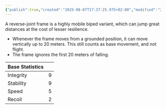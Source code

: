 ```yaml
---
{"publish":true,"created":"2025-08-07T17:37:25.975+02:00","modified":"2025-08-07T18:41:46.832+02:00","cssclasses":""}
---
```


A reverse-joint frame is a highly mobile biped variant, which can jump great distances at the cost of  lesser resilience.
- Whenever the frame moves from a grounded position, it can move vertically up to 20 meters. This still counts as base movement, and not flight.
- The frame ignores the first 20 meters of falling.

| Base Statistics |     |
| --------------- | --: |
| Integrity       |   9 |
| Stability       |   9 |
| Speed           |   5 |
| Recoil          |   2 |
